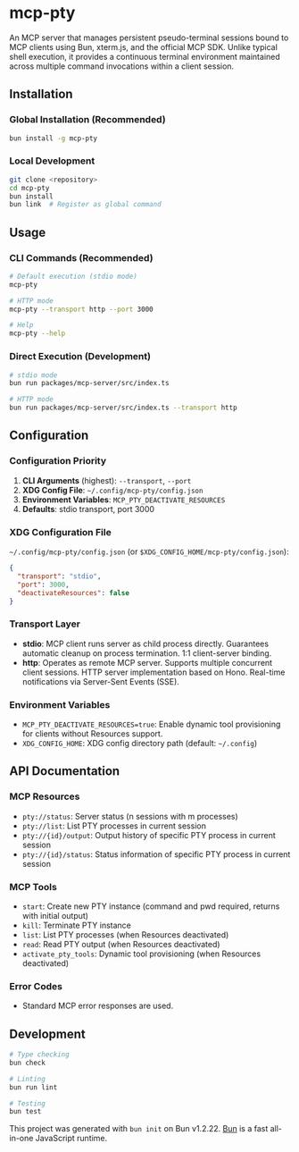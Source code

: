 # mcp-pty

An MCP server that manages persistent pseudo-terminal sessions bound to MCP clients using Bun, xterm.js, and the official MCP SDK. Unlike typical shell execution, it provides a continuous terminal environment maintained across multiple command invocations within a client session.

## Installation

### Global Installation (Recommended)

```bash
bun install -g mcp-pty
```

### Local Development

```bash
git clone <repository>
cd mcp-pty
bun install
bun link  # Register as global command
```

## Usage

### CLI Commands (Recommended)

```bash
# Default execution (stdio mode)
mcp-pty

# HTTP mode
mcp-pty --transport http --port 3000

# Help
mcp-pty --help
```

### Direct Execution (Development)

```bash
# stdio mode
bun run packages/mcp-server/src/index.ts

# HTTP mode
bun run packages/mcp-server/src/index.ts --transport http
```

## Configuration

### Configuration Priority

1. **CLI Arguments** (highest): `--transport`, `--port`
2. **XDG Config File**: `~/.config/mcp-pty/config.json`
3. **Environment Variables**: `MCP_PTY_DEACTIVATE_RESOURCES`
4. **Defaults**: stdio transport, port 3000

### XDG Configuration File

`~/.config/mcp-pty/config.json` (or `$XDG_CONFIG_HOME/mcp-pty/config.json`):

```json
{
  "transport": "stdio",
  "port": 3000,
  "deactivateResources": false
}
```

### Transport Layer

- **stdio**: MCP client runs server as child process directly. Guarantees automatic cleanup on process termination. 1:1 client-server binding.
- **http**: Operates as remote MCP server. Supports multiple concurrent client sessions. HTTP server implementation based on Hono. Real-time notifications via Server-Sent Events (SSE).

### Environment Variables

- `MCP_PTY_DEACTIVATE_RESOURCES=true`: Enable dynamic tool provisioning for clients without Resources support.
- `XDG_CONFIG_HOME`: XDG config directory path (default: `~/.config`)

## API Documentation

### MCP Resources

- `pty://status`: Server status (n sessions with m processes)
- `pty://list`: List PTY processes in current session
- `pty://{id}/output`: Output history of specific PTY process in current session
- `pty://{id}/status`: Status information of specific PTY process in current session

### MCP Tools

- `start`: Create new PTY instance (command and pwd required, returns with initial output)
- `kill`: Terminate PTY instance
- `list`: List PTY processes (when Resources deactivated)
- `read`: Read PTY output (when Resources deactivated)
- `activate_pty_tools`: Dynamic tool provisioning (when Resources deactivated)

### Error Codes

- Standard MCP error responses are used.

## Development

```bash
# Type checking
bun check

# Linting
bun run lint

# Testing
bun test
```

This project was generated with `bun init` on Bun v1.2.22. [Bun](https://bun.com) is a fast all-in-one JavaScript runtime.
